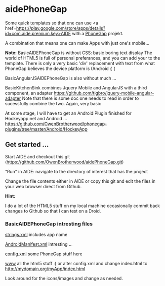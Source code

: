 <h1>aidePhoneGap</h1>

Some quick templates so that one can use <a href=https://play.google.com/store/apps/details?id=com.aide.premium.key>AIDE</a> with a <a href=http://phonegap.com>PhoneGap</a> projekt.

A combination that means one can make Apps with just one's mobile...

<b>Note:</b>
BasicAIDEPhoneGap is without CSS: basic boring text display
The world of HTML5 is full of personal preferances, and you can add your to the template.
There is only a very basic 'div' replacement with text from what PhoneGap believes the device platform is (Android :) )

BasicAngularJSAIDEPhoneGap is also without much ...

BasicKitchenSink combines Jquery Mobile and AngularJS with a third component, an adapter  https://github.com/tigbro/jquery-mobile-angular-adapter Note that there is some doc one needs to read in order to sucessfully combine the two. Again, very basic 

At some stage, I will have to get an Android Plugin finished for Hockeyapp.net and Android ...
https://github.com/OwenBrotherwood/phonegap-plugins/tree/master/Android/HockeyApp

<h2>Get started ...</h2>

Start AIDE and checkout this git (https://github.com/OwenBrotherwood/aidePhoneGap.git)

"Run" in AIDE: navigate to the directory of interest that has the project

Change the file contents either in AIDE or copy this git and edit the files in your web browser direct from Github.

<b>Hint:</b>

I do a lot of the HTML5 stuff on my local machine occasionally commit back changes to Github so that I can test on a Droid.

<h3>BasicAIDEPhoneGap intresting files</h3>

<a href=BasicAIDEPhoneGap/res/values/strings.xml>strings.xml</a> includes app name

<a href=BasicAIDEPhoneGap/AndroidManifest.xml>AndroidManifest.xml</a> intresting ...

<a href=BasicAIDEPhoneGap/res/xml/config.xml>config.xml</a> some PhoneGap stuff here

<a href=BasicAIDEPhoneGap/assets/www>www</a> all the html5 stuff :) or alter config.xml and change index.html to http://mydomain.org/myApp/index.html

Look around for the icons/images and change as needed.
